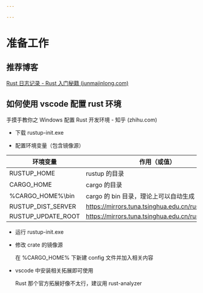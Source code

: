 ```yaml
---

---
```


# 准备工作

## 推荐博客

[Rust 日志记录 - Rust 入门秘籍 (junmajinlong.com)](https://rust-book.junmajinlong.com/ch102/tracing.html)

## 如何使用 vscode 配置 rust 环境

手摸手教你之 Windows 配置 Rust 开发环境 - 知乎 (zhihu.com)
    
- 下载 rustup-init.exe

- 配置环境变量（包含镜像源）
  
 |  环境变量    |   作用（或值）   |
 | ---- | ---- |
 |   RUSTUP_HOME   |  rustup 的目录    |
 |  CARGO_HOME    |   cargo 的目录   |
 |   %CARGO_HOME%\bin   |  cargo 的 bin 目录，理论上可以自动生成    |
 |   RUSTUP_DIST_SERVER   |   https://mirrors.tuna.tsinghua.edu.cn/rustup   |
 | RUSTUP_UPDATE_ROOT  | https://mirrors.tuna.tsinghua.edu.cn/rustup/rustup |

- 运行 rustup-init.exe
- 修改 crate 的镜像源

    在 %CARGO_HOME% 下新建 config 文件并加入相关内容

- vscode 中安装相关拓展即可使用

    Rust 那个官方拓展好像不太行，建议用 rust-analyzer